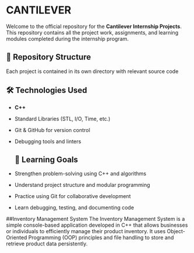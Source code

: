 # CANTILEVER

Welcome to the official repository for the **Cantilever Internship Projects**. This repository contains all the project work, assignments, and learning modules completed during the internship program.

## 📁 Repository Structure

Each project is contained in its own directory with relevant source code

## 🛠️ Technologies Used
- **C++**
- Standard Libraries (STL, I/O, Time, etc.)
- Git & GitHub for version control
- Debugging tools and linters



  ## 🧠 Learning Goals

- Strengthen problem-solving using C++ and algorithms
- Understand project structure and modular programming
- Practice using Git for collaborative development
- Learn debugging, testing, and documenting code



##Inventory Management System
The Inventory Management System is a simple console-based application developed in C++ that allows businesses or individuals to efficiently manage their product inventory. It uses Object-Oriented Programming (OOP) principles and file handling to store and retrieve product data persistently.

